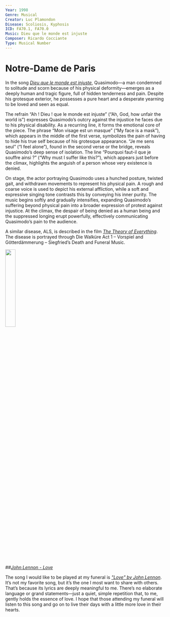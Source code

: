 ```yaml
---
Year: 1998
Genre: Musical
Creator: Luc Plamondon
Disease: Scoliosis, Kyphosis
ICD: FA70.1, FA70.0
Music: Dieu que le monde est injuste
Composer: Ricardo Cocciante
Type: Musical Number
---
```


# Notre-Dame de Paris

 In the song [*Dieu que le monde est injuste*](https://www.youtube.com/watch?v=puzRBbqC1qI), Quasimodo—a man condemned to solitude and scorn because of his physical deformity—emerges as a deeply human and tragic figure, full of hidden tenderness and pain. Despite his grotesque exterior, he possesses a pure heart and a desperate yearning to be loved and seen as equal.
 
 The refrain “Ah ! Dieu ! que le monde est injuste” (“Ah, God, how unfair the world is”) expresses Quasimodo’s outcry against the injustice he faces due to his physical disability. As a recurring line, it forms the emotional core of the piece. The phrase “Mon visage est un masque” (“My face is a mask”), which appears in the middle of the first verse, symbolizes the pain of having to hide his true self because of his grotesque appearance. “Je me sens seul” (“I feel alone”), found in the second verse or the bridge, reveals Quasimodo’s deep sense of isolation. The line “Pourquoi faut-il que je souffre ainsi ?” (“Why must I suffer like this?”), which appears just before the climax, highlights the anguish of a person whose very existence is denied.

 On stage, the actor portraying Quasimodo uses a hunched posture, twisted gait, and withdrawn movements to represent his physical pain. A rough and coarse voice is used to depict his external affliction, while a soft and expressive singing tone contrasts this by conveying his inner purity. The music begins softly and gradually intensifies, expanding Quasimodo’s suffering beyond physical pain into a broader expression of protest against injustice. At the climax, the despair of being denied as a human being and the suppressed longing erupt powerfully, effectively communicating Quasimodo’s pain to the audience.

A similar disease, ALS, is described in the film [*The Theory of Everything*](kim_minju.md). The disease is portrayed through Die Walküre Act 1 – Vorspiel and Götterdämmerung – Siegfried’s Death and Funeral Music.

<img src="./kim_hyoju_img.png" alt="" style="width:25%;" />

##[*John Lennon - Love*](https://www.youtube.com/watch?v=MUTz3LQEq1Q&list=RDMUTz3LQEq1Q&start_radio=1)

The song I would like to be played at my funeral is [*"Love" by John Lennon*](https://www.youtube.com/watch?v=MUTz3LQEq1Q&list=RDMUTz3LQEq1Q&start_radio=1). It’s not my favorite song, but it’s the one I most want to share with others. That’s because its lyrics are deeply meaningful to me. There’s no elaborate language or grand statements—just a quiet, simple repetition that, to me, gently holds the essence of love. I hope that those attending my funeral will listen to this song and go on to live their days with a little more love in their hearts.
